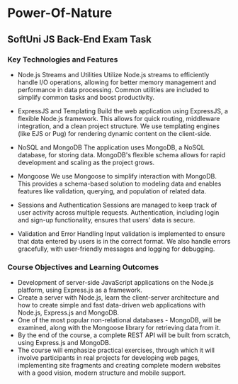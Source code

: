 # Power-Of-Nature
## SoftUni JS Back-End Exam Task
### Key Technologies and Features 
* Node.js Streams and Utilities
Utilize Node.js streams to efficiently handle I/O operations, allowing for better memory management and performance in data processing. Common utilities are included to simplify common tasks and boost productivity.

* ExpressJS and Templating
Build the web application using ExpressJS, a flexible Node.js framework. This allows for quick routing, middleware integration, and a clean project structure. We use templating engines (like EJS or Pug) for rendering dynamic content on the client-side.

* NoSQL and MongoDB
The application uses MongoDB, a NoSQL database, for storing data. MongoDB's flexible schema allows for rapid development and scaling as the project grows.

* Mongoose
We use Mongoose to simplify interaction with MongoDB. This provides a schema-based solution to modeling data and enables features like validation, querying, and population of related data.

* Sessions and Authentication
Sessions are managed to keep track of user activity across multiple requests. Authentication, including login and sign-up functionality, ensures that users' data is secure.

* Validation and Error Handling
Input validation is implemented to ensure that data entered by users is in the correct format. We also handle errors gracefully, with user-friendly messages and logging for debugging.
### Course Objectives and Learning Outcomes
 * Development of server-side JavaScript applications on the Node.js platform, using Express.js as a framework.
 * Create a server with Node.js, learn the client-server architecture and how to create simple and fast data-driven web applications with Node.js, Express.js and MongoDB.   
 * One of the most popular non-relational databases - MongoDB, will be examined, along with the Mongoose library for retrieving data from it.
 * By the end of the course, a complete REST API will be built from scratch, using Express.js and MongoDB.
 * The course will emphasize practical exercises, through which it will involve participants in real projects for developing web pages, implementing site fragments and creating complete modern websites with a good vision, modern structure and mobile support. 
